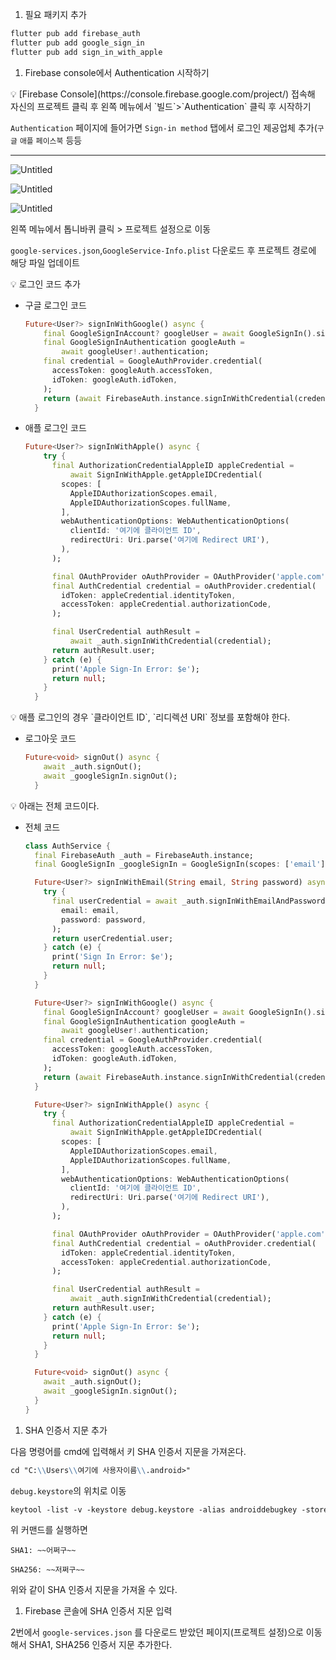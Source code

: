 1. 필요 패키지 추가

```makefile
flutter pub add firebase_auth
flutter pub add google_sign_in
flutter pub add sign_in_with_apple

```

1. Firebase console에서 Authentication 시작하기

<aside> 💡 [Firebase Console](https://console.firebase.google.com/project/) 접속해 자신의 프로젝트 클릭 후 왼쪽 메뉴에서 `빌드`>`Authentication` 클릭 후 시작하기

</aside>

`Authentication` 페이지에 들어가면 `Sign-in method` 탭에서 로그인 제공업체 추가(`구글` `애플` `페이스북` 등등

---

![Untitled](https://s3-us-west-2.amazonaws.com/secure.notion-static.com/fd075a1f-f05b-4d94-a830-365cca6a0617/Untitled.png)

![Untitled](https://s3-us-west-2.amazonaws.com/secure.notion-static.com/a7eafc96-4814-4e78-a78a-41b3bbf6fc31/Untitled.png)

![Untitled](https://s3-us-west-2.amazonaws.com/secure.notion-static.com/79604afe-399a-4a98-a1ae-9ebba6da1359/Untitled.png)

왼쪽 메뉴에서 톱니바퀴 클릭 > 프로젝트 설정으로 이동

`google-services.json`,`GoogleService-Info.plist` 다운로드 후 프로젝트 경로에 해당 파일 업데이트

<aside> 💡 로그인 코드 추가

</aside>

- 구글 로그인 코드
    
    ```dart
    Future<User?> signInWithGoogle() async {
        final GoogleSignInAccount? googleUser = await GoogleSignIn().signIn();
        final GoogleSignInAuthentication googleAuth =
            await googleUser!.authentication;
        final credential = GoogleAuthProvider.credential(
          accessToken: googleAuth.accessToken,
          idToken: googleAuth.idToken,
        );
        return (await FirebaseAuth.instance.signInWithCredential(credential)).user;
      }
    ```
    
- 애플 로그인 코드
    
    ```dart
    Future<User?> signInWithApple() async {
        try {
          final AuthorizationCredentialAppleID appleCredential =
              await SignInWithApple.getAppleIDCredential(
            scopes: [
              AppleIDAuthorizationScopes.email,
              AppleIDAuthorizationScopes.fullName,
            ],
            webAuthenticationOptions: WebAuthenticationOptions(
              clientId: '여기에 클라이언트 ID',
              redirectUri: Uri.parse('여기에 Redirect URI'),
            ),
          );
    
          final OAuthProvider oAuthProvider = OAuthProvider('apple.com');
          final AuthCredential credential = oAuthProvider.credential(
            idToken: appleCredential.identityToken,
            accessToken: appleCredential.authorizationCode,
          );
    
          final UserCredential authResult =
              await _auth.signInWithCredential(credential);
          return authResult.user;
        } catch (e) {
          print('Apple Sign-In Error: $e');
          return null;
        }
      }
    ```
    

<aside> 💡 애플 로그인의 경우 `클라이언트 ID`, `리디렉션 URI` 정보를 포함해야 한다.

</aside>

- 로그아웃 코드
    
    ```dart
    Future<void> signOut() async {
        await _auth.signOut();
        await _googleSignIn.signOut();
      }
    ```
    

<aside> 💡 아래는 전체 코드이다.

</aside>

- 전체 코드
    
    ```dart
    class AuthService {
      final FirebaseAuth _auth = FirebaseAuth.instance;
      final GoogleSignIn _googleSignIn = GoogleSignIn(scopes: ['email']);
    
      Future<User?> signInWithEmail(String email, String password) async {
        try {
          final userCredential = await _auth.signInWithEmailAndPassword(
            email: email,
            password: password,
          );
          return userCredential.user;
        } catch (e) {
          print('Sign In Error: $e');
          return null;
        }
      }
    
      Future<User?> signInWithGoogle() async {
        final GoogleSignInAccount? googleUser = await GoogleSignIn().signIn();
        final GoogleSignInAuthentication googleAuth =
            await googleUser!.authentication;
        final credential = GoogleAuthProvider.credential(
          accessToken: googleAuth.accessToken,
          idToken: googleAuth.idToken,
        );
        return (await FirebaseAuth.instance.signInWithCredential(credential)).user;
      }
    
      Future<User?> signInWithApple() async {
        try {
          final AuthorizationCredentialAppleID appleCredential =
              await SignInWithApple.getAppleIDCredential(
            scopes: [
              AppleIDAuthorizationScopes.email,
              AppleIDAuthorizationScopes.fullName,
            ],
            webAuthenticationOptions: WebAuthenticationOptions(
              clientId: '여기에 클라이언트 ID',
              redirectUri: Uri.parse('여기에 Redirect URI'),
            ),
          );
    
          final OAuthProvider oAuthProvider = OAuthProvider('apple.com');
          final AuthCredential credential = oAuthProvider.credential(
            idToken: appleCredential.identityToken,
            accessToken: appleCredential.authorizationCode,
          );
    
          final UserCredential authResult =
              await _auth.signInWithCredential(credential);
          return authResult.user;
        } catch (e) {
          print('Apple Sign-In Error: $e');
          return null;
        }
      }
    
      Future<void> signOut() async {
        await _auth.signOut();
        await _googleSignIn.signOut();
      }
    }
    ```
    

1. SHA 인증서 지문 추가

다음 명령어를 cmd에 입력해서 키 SHA 인증서 지문을 가져온다.

```markdown
cd "C:\\Users\\여기에 사용자이름\\.android>"
```

`debug.keystore`의 위치로 이동

```markdown
keytool -list -v -keystore debug.keystore -alias androiddebugkey -storepass android -keypass android
```

위 커맨드를 실행하면

`SHA1: ~~어쩌구~~`

`SHA256: ~~저쩌구~~`

위와 같이 SHA 인증서 지문을 가져올 수 있다.

1. Firebase 콘솔에 SHA 인증서 지문 입력

2번에서 `google-services.json` 를 다운로드 받았던 페이지(프로젝트 설정)으로 이동해서 SHA1, SHA256 인증서 지문 추가한다.